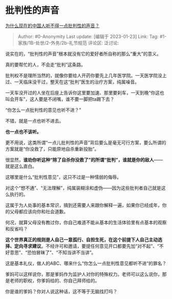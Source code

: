 # 批判性的声音
[为什么现在的中国人听不得一点批判性的声音？](https://www.zhihu.com/question/384227507/answer/2857017022)

> Author: #0-Anonymity
> Last update: [编辑于 2023-01-23]
> Link:
> Tag: #1-家族/1B-处世/2-外务/2b-礼节规范
> 评论区:
> 泛讨论:

说实在的，“批判性的声音”根本就没有它的爱好者所自称的那么“重大”的意义。

真的要帮忙的人，不会走“批判”这条路。

批判权不是理所当然的，就像你要给人开药你要先上几年医学院。一天医学院没上过、一天临床没干过，整天在这“批判”医生的治疗方案，纯属噪音。

一天车没开过的人坐在后座上告诉你这里要加速、那里要刹车，一天到晚“你这也叫会开车”，这人要是不闭嘴，谁不要一脚把ta踢下去？

“你怎么一点批判性的意见也听不进？”

不错，就是一点也听不进去。

**也一点也不该听。**

更不用说，这类所谓“一点儿批判性的声音”背后要么是毫无可行方案，要么所谓的方案就是“你没救了，只能原地自杀重新投胎”。

很显然，**谁劝你听这种“除了自杀你没救了”的所谓“批判”，谁就是你的敌人**——就是这么直白。

这哪里是什么“批判性意见”，这只不过是一种懦弱的侮辱。

对这个“想不通”、“无法理解”，纯属装糊涂和虚伪——因为这些批判者自己就是这么执行的。

这属于为人处事的基本常识，搞到还需要人来跟你解释一遍，如果你已经成年，你的父母都应该向你和社会道歉。

何况，就算父母没有教过你，你自己难道不能从基本的生活体验里有点基本的观察和反省吗？

**这个世界真正的规则是人自己一意孤行、自担生死，在这个前提下人自己主动选择、定向寻求建议**。不经许可和邀请，要提任何意见开口都要先加“对不起”、“不好意思”、“恐怕冒昧了”、“不知当讲不当讲”。

这是基本礼仪，做人的ABC、哪来什么“你怎么一点批判性意见都听不进“的罪名？

爹妈可以这样说你，那是爹妈作为监护人对你的特殊权力。老师可以这么说你，那是老师的职权，你爹妈给的、你自己拜师给的。

你是谁的爹妈？你对人说这种话，这不等于无脑找打吗？
